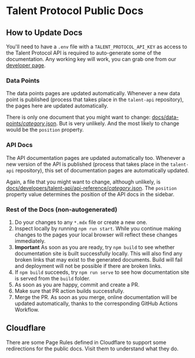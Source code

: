 # Talent Protocol Public Docs

## How to Update Docs

You'll need to have a `.env` file with a `TALENT_PROTOCOL_API_KEY` as access to the Talent Protocol API is required to auto-generate some of the documentation. Any working key will work, you can grab one from our [developer page](https://app.talentprotocol.com/developers).

### Data Points

The data points pages are updated automatically. Whenever a new data point is published (process that takes place in the `talent-api` repository), the pages here are updated automatically.

There is only one document that you might want to change: [docs/data-points/_category_.json](./docs/data-points/_category_.json).
But is very unlikely. And the most likely to change would be the `position` property.

### API Docs

The API documentation pages are updated automatically too. Whenever a new version of the API is published (process that takes place in the `talent-api` repository), this set of documentation pages are automatically updated.

Again, a file that you might want to change, although unlikely, is [docs/developers/talent-api/api-reference/_category_.json](./docs/developers/talent-api/api-reference/_category_.json). The `position` property value determines the position of the API docs in the sidebar.

### Rest of the Docs (non-autogenerated)

1. Do your changes to any `*.mdx` file or create a new one.
2. Inspect locally by running `npm run start`. While you continue making changes to the pages your local browser will reflect these changes immediately.
3. **Important** As soon as you are ready, try `npm build` to see whether documentation site is built successfully locally. This will also find any broken links that may exist to the generated documents. Build will fail and deployment will not be possible if there are broken links.
4. If `npm build` succeeds, try `npm run serve` to see how documentation site is served from the `build` folder.
5. As soon as you are happy, commit and create a PR.
6. Make sure that PR action builds successfully.
7. Merge the PR. As soon as you merge, online documentation will be updated automatically, thanks to the corresponding GitHub Actions Workflow.

## Cloudflare

There are some Page Rules defined in Cloudflare to support some redirections for the public docs. Visit them to understand what they do.
